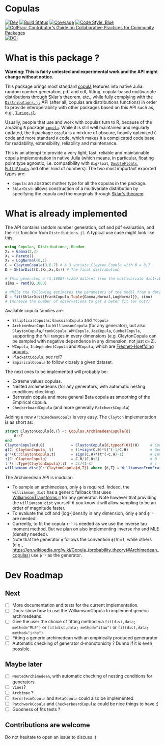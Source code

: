# Copulas

<!-- [![Stable](https://img.shields.io/badge/docs-stable-blue.svg)](https://lrnv.github.io/Copulas.jl/stable) -->
[![Dev](https://img.shields.io/badge/docs-dev-blue.svg)](https://lrnv.github.io/Copulas.jl/dev)
[![Build Status](https://github.com/lrnv/Copulas.jl/actions/workflows/CI.yml/badge.svg?branch=main)](https://github.com/lrnv/Copulas.jl/actions/workflows/CI.yml?query=branch%3Amain)
[![Coverage](https://codecov.io/gh/lrnv/Copulas.jl/branch/main/graph/badge.svg)](https://codecov.io/gh/lrnv/Copulas.jl)
[![Code Style: Blue](https://img.shields.io/badge/code%20style-blue-4495d1.svg)](https://github.com/invenia/BlueStyle)
[![ColPrac: Contributor's Guide on Collaborative Practices for Community Packages](https://img.shields.io/badge/ColPrac-Contributor's%20Guide-blueviolet)](https://github.com/SciML/ColPrac)
[![DOI](https://zenodo.org/badge/456485213.svg)](https://zenodo.org/badge/latestdoi/456485213)

# What is this package ? 

**Warning: This is fairly untested and experimental work and the API might change without notice.**

This package brings most standard [copula](https://en.wikipedia.org/wiki/Copula_(probability_theory)) features into native Julia: random number generation, pdf and cdf, fitting, copula-based multivariate distributions through Sklar's theorem, etc., while fully complying with the [`Distributions.jl`](https://github.com/JuliaStats/Distributions.jl) API (after all, copulas are distributions functions) in order to provide interoperability with other packages based on this API such as, e.g., [`Turing.jl`](https://github.com/TuringLang/Turing.jl).

Usually, people that use and work with copulas turn to R, because of the amazing `R` package [`copula`](https://cran.r-project.org/web/packages/copula/copula.pdf).
While it is still well maintained and regularly updated, the `R` package `copula` is a mixture of obscure, heavily optimized `C` code and more standard `R` code, which makes it a complicated code base for readability, extensibility, reliability and maintenance.

This is an attempt to provide a very light, fast, reliable and maintainable copula implementation in native Julia (which means, in particular, floating point type agnostic, i.e. compatibility with `BigFloat`, [`DoubleFloats`](https://github.com/JuliaMath/DoubleFloats.jl), [`MultiFloats`](https://github.com/dzhang314/MultiFloats.jl) and other kind of numbers). The two most important exported types are: 

- `Copula`: an abstract mother type for all the copulas in the package. 
- `SklarDist`:  allows construction of a multivariate distribution by specifying the copula and the marginals through [Sklar's theorem](https://en.wikipedia.org/wiki/Copula_(probability_theory)#Sklar's_theorem). 

# What is already implemented

The API contains random number generation, cdf and pdf evaluation, and the `fit` function from `Distributions.jl`. A typical use case might look like this: 

```julia
using Copulas, Distributions, Random
X₁ = Gamma(2,3)
X₂ = Pareto()
X₃ = LogNormal(0,1)
C = ClaytonCopula(3,0.7) # A 3-variate Clayton Copula with θ = 0.7
D = SklarDist(C,(X₁,X₂,X₃)) # The final distribution

# This generates a (3,1000)-sized dataset from the multivariate distribution D
simu = rand(D,1000)

# While the following estimates the parameters of the model from a dataset: 
D̂ = fit(SklarDist{FrankCopula,Tuple{Gamma,Normal,LogNormal}}, simu)
# Increase the number of observations to get a beter fit (or not?)  
```

Available copula families are:
- `EllipticalCopulas`: `GaussianCopula` and `TCopula`
- `ArchimedeanCopula`: `WilliamsonCopula` (for any generator), but also `ClaytonCopula`,`FrankCopula`, `AMHCopula`, `JoeCopula`, `GumbelCopula`, supporting the full ranges in every dimensions (e.g. ClaytonCopula can be sampled with negative dependence in any dimension, not just d=2). 
- `WCopula`, `IndependentCopula` and `MCopula`, which are [Fréchet-Hoeffding bounds](https://en.wikipedia.org/wiki/Copula_(probability_theory)#Fr%C3%A9chet%E2%80%93Hoeffding_copula_bounds),
- `PlackettCopula`, see ref?
- `EmpiricalCopula` to follow closely a given dataset.

The next ones to be implemented will probably be: 
- Extreme values copulas. 
- Nested archimedeans (for any generators, with automatic nesting conditions checking). 
- Bernstein copula and more general Beta copula as smoothing of the Empirical copula. 
- `CheckerboardCopula` (and more generally `PatchworkCopula`)

Adding a new `ArchimedeanCopula` is very easy. The `Clayton` implementation is as short as: 

```julia
struct ClaytonCopula{d,T} <: Copulas.ArchimedeanCopula{d}
    θ::T
end
ClaytonCopula(d,θ)            = ClaytonCopula{d,typeof(θ)}(θ)     # Constructor
ϕ(C::ClaytonCopula, t)        = (1+sign(C.θ)*t)^(-1/C.θ)          # Generator
ϕ⁻¹(C::ClaytonCopula,t)       = sign(C.θ)*(t^(-C.θ)-1)            # Inverse Generator
τ(C::ClaytonCopula)           = C.θ/(C.θ+2)                       # θ -> τ
τ⁻¹(::Type{ClaytonCopula},τ)  = 2τ/(1-τ)                          # τ -> θ
williamson_dist(C::ClaytonCopula{d,T}) where {d,T} = WilliamsonFromFrailty(Distributions.Gamma(1/C.θ,1),d) # Radial distribution
```
The Archimedean API is modular: 

- To sample an archimedean, only `ϕ` is required. Indeed, the `williamson_dist` has a generic fallback that uses [WilliamsonTransforms.jl](https://www.github.com/lrnv/WilliamsonTransforms.jl) for any generator. Note however that providing the `williamson_dist` yourself if you know it will allow sampling to be an order of magnitude faster.
- To evaluate the cdf and (log-)density in any dimension, only `ϕ` and `ϕ⁻¹` are needed.
- Currently, to fit the copula `τ⁻¹` is needed as we use the inverse tau moment method. But we plan on also implementing inverse rho and MLE (density needed). 
- Note that the generator `ϕ` follows the convention `ϕ(0)=1`, while others (e.g., https://en.wikipedia.org/wiki/Copula_(probability_theory)#Archimedean_copulas) use `ϕ⁻¹` as the generator.

# Dev Roadmap

## Next

- [ ] More documentation and tests for the current implementation. 
- [ ] Docs: show how to use the WilliamsonCopula to implement generic archimedeans.
- [ ] Give the user the choice of fitting method via `fit(dist,data; method="MLE")` or `fit(dist,data; method="itau")` or `fit(dist,data; method="irho")`.
- [ ] Fitting a generic archimedean with an empirically produced generarator
- [ ] Automatic checking of generator d-monotonicity ? Dunno if it is even possible. 

## Maybe later

- [ ] `NestedArchimedean`, with automatic checking of nesting conditions for generators. 
- [ ] `Vines`?
- [ ] `Archimax` ?
- [ ] `BernsteinCopula` and `BetaCopula` could also be implemented. 
- [ ] `PatchworkCopula` and `CheckerboardCopula`: could be nice things to have :)
- [ ] Goodness of fits tests ?

## Contributions are welcome

Do not hesitate to open an issue to discuss :)
